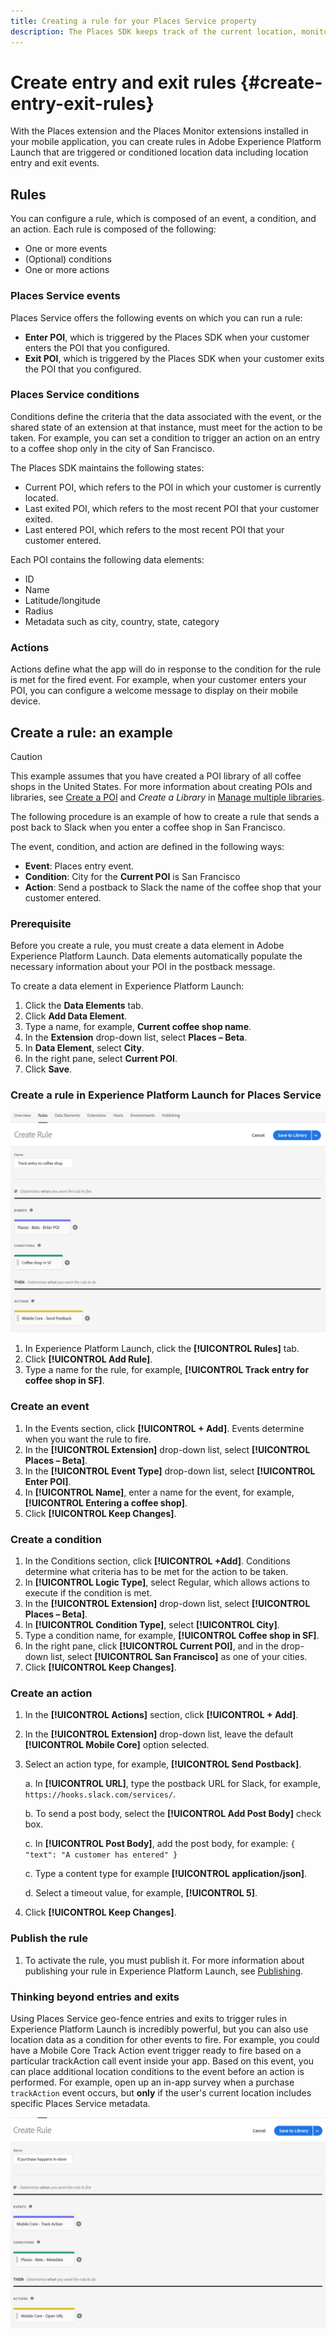 ```yaml
---
title: Creating a rule for your Places Service property
description: The Places SDK keeps track of the current location, monitors the configured POIs around the current location, and tracks the entry and exit events for these POIs. 
---
```


# Create entry and exit rules {#create-entry-exit-rules}

With the Places extension and the Places Monitor extensions installed in your mobile application, you can create rules in Adobe Experience Platform Launch that are triggered or conditioned location data including location entry and exit events. 

## Rules

You can configure a rule, which is composed of an event, a condition, and an action. Each rule is composed of the following:

* One or more events
* (Optional) conditions
* One or more actions

### Places Service events

Places Service offers the following events on which you can run a rule:

* **Enter POI**, which is triggered by the Places SDK when your customer enters the POI that you configured.
* **Exit POI**, which is triggered by the Places SDK when your customer exits the POI that you configured.

### Places Service conditions

Conditions define the criteria that the data associated with the event, or the shared state of an extension at that instance, must meet for the action to be taken. For example, you can set a condition to trigger an action on an entry to a coffee shop only in the city of San Francisco.

The Places SDK maintains the following states:

* Current POI, which refers to the POI in which your customer is currently located.
* Last exited POI, which refers to the most recent POI that your customer exited.
* Last entered POI, which refers to the most recent POI that your customer entered.

Each POI contains the following data elements:

* ID 
* Name
* Latitude/longitude
* Radius
* Metadata such as city, country, state, category

### Actions

Actions define what the app will do in response to the condition for the rule is met for the fired event. For example, when your customer enters your POI, you can configure a welcome message to display on their mobile device.

## Create a rule: an example

>[!CAUTION]
>
>This example assumes that you have created a POI library of all coffee shops in the United States. For more information about creating POIs and libraries, see [Create a POI](/help/poi-mgmt-ui/create-a-poi-ui.md) and *Create a Library* in [Manage multiple libraries](https://docs.adobe.com/content/help/en/places/using/poi-mgmt-ui/manage-libraries-in-the-places-ui.html).

The following procedure is an example of how to create a rule that sends a post back to Slack when you enter a coffee shop in San Francisco.

The event, condition, and action are defined in the following ways:

* **Event**: Places entry event.
* **Condition**: City for the **Current POI** is San Francisco
* **Action**: Send a postback to Slack the name of the coffee shop that your customer entered.

### Prerequisite

Before you create a rule, you must create a data element in Adobe Experience Platform Launch. Data elements automatically populate the necessary information about your POI in the postback message.

To create a data element in Experience Platform Launch:

1. Click the **Data Elements** tab.
1. Click **Add Data Element**.
1. Type a name, for example, **Current coffee shop name**.
1. In the **Extension** drop-down list, select **Places – Beta**.
1. In **Data Element**, select **City**.
1. In the right pane, select **Current POI**.
1. Click **Save**.

### Create a rule in Experience Platform Launch for Places Service

![creating a rule](/help/assets/placesrule.png)

1. In Experience Platform Launch, click the **[!UICONTROL Rules]** tab.
1. Click **[!UICONTROL Add Rule]**.
1. Type a name for the rule, for example, **[!UICONTROL Track entry for coffee shop in SF]**.

### Create an event

1. In the Events section, click **[!UICONTROL + Add]**. Events determine when you want the rule to fire.
1. In the **[!UICONTROL Extension]** drop-down list, select **[!UICONTROL Places – Beta]**.
1. In the **[!UICONTROL Event Type]** drop-down list, select **[!UICONTROL Enter POI]**.
1. In **[!UICONTROL Name]**, enter a name for the event, for example, **[!UICONTROL Entering a coffee shop]**.
1. Click **[!UICONTROL Keep Changes]**.

### Create a condition

1. In the Conditions section, click **[!UICONTROL +Add]**. Conditions determine what criteria has to be met for the action to be taken.
1. In **[!UICONTROL Logic Type]**, select Regular, which allows actions to execute if the condition is met.
1. In the **[!UICONTROL Extension]** drop-down list, select **[!UICONTROL Places – Beta]**.
1. In **[!UICONTROL Condition Type]**, select **[!UICONTROL City]**.
1. Type a condition name, for example, **[!UICONTROL Coffee shop in SF]**.
1. In the right pane, click **[!UICONTROL Current POI]**, and in the drop-down list, select **[!UICONTROL San Francisco]** as one of your cities.
1. Click **[!UICONTROL Keep Changes]**.

### Create an action

1. In the **[!UICONTROL Actions]** section, click **[!UICONTROL + Add]**.
1. In the **[!UICONTROL Extension]** drop-down list, leave the default **[!UICONTROL Mobile Core]** option selected.
1. Select an action type, for example, **[!UICONTROL Send Postback]**.

   a. In **[!UICONTROL URL]**, type the postback URL for Slack, for example, `https://hooks.slack.com/services/`.

   b. To send a post body, select the **[!UICONTROL Add Post Body]** check box.

   c. In **[!UICONTROL Post Body]**, add the post body, for example: `{ "text": "A customer has entered" }`

   c. Type a content type for example **[!UICONTROL application/json]**.

   d. Select a timeout value, for example, **[!UICONTROL 5]**.

1. Click **[!UICONTROL Keep Changes]**.

### Publish the rule

1. To activate the rule, you must publish it. For more information about publishing your rule in Experience Platform Launch, see [Publishing](https://docs.adobe.com/content/help/en/launch/using/reference/publish/overview.html).

### Thinking beyond entries and exits

Using Places Service geo-fence entries and exits to trigger rules in Experience Platform Launch is incredibly powerful, but you can also use location data as a condition for other events to fire. For example, you could have a Mobile Core Track Action event trigger ready to fire based on a particular trackAction call event inside your app. Based on this event, you can place additional location conditions to the event before an action is performed. For example, open up an in-app survey when a purchase `trackAction` event occurs, but **only** if the user's current location includes specific Places Service metadata. 

![create a condition](/help/assets/places-condition.png)